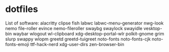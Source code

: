 # dotfiles
List of software:
alacritty clipse fish labwc labwc-menu-generator nwg-look nemo file-roller evince
nemo-fileroller swaybg swaylock swayidle vesktop-bin waybar wlogout wl-clipboard
xdg-desktop-portal-wlr polkit-gnome grim slurp swappy wlopm greetd greetd-tuigreet
noto-fonts noto-fonts-cjk noto-fonts-emoji ttf-hack-nerd xdg-user-dirs zen-browser-bin

